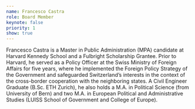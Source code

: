 ```yaml
---
name: Francesco Castra
role: Board Member
keynote: false
priority: 1
show: true
---
```


Francesco Castra is a Master in Public Administration (MPA) candidate at Harvard Kennedy School and a Fulbright Scholarship Grantee. Prior to Harvard, he served as a Policy Officer at the Swiss Ministry of Foreign Affairs for five years, where he implemented the Foreign Policy Strategy of the Government and safeguarded Switzerland’s interests in the context of the cross-border cooperation with the neighboring states. A Civil Engineer Graduate (B.Sc. ETH Zurich), he also holds a M.A. in Political Science (from University of Bern) and two M.A. in European Political and Administrative Studies (LUISS School of Government and College of Europe).
